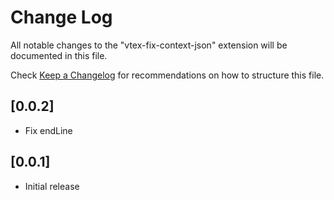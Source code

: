 # Change Log

All notable changes to the "vtex-fix-context-json" extension will be documented in this file.

Check [Keep a Changelog](http://keepachangelog.com/) for recommendations on how to structure this file.

## [0.0.2]

- Fix endLine

## [0.0.1]

- Initial release
